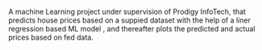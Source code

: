 A machine Learning project under supervision of Prodigy InfoTech, that predicts house prices based on a suppied dataset with the help of a liner regression based ML model , and thereafter plots the predicted and actual prices based on fed data.
